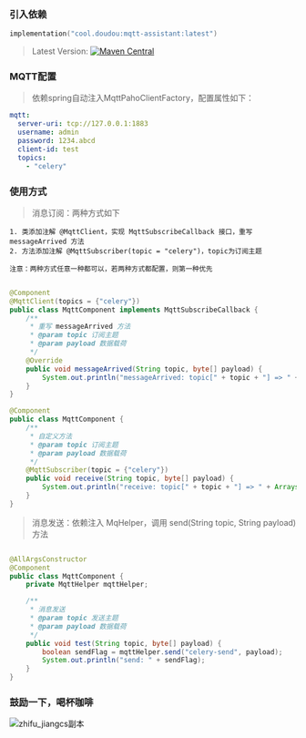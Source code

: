 ### 引入依赖

```kotlin
implementation("cool.doudou:mqtt-assistant:latest")
```

> Latest
> Version: [![Maven Central](https://img.shields.io/badge/Maven-v1.0.0-blue)](https://search.maven.org/search?q=g:cool.doudou%20a:mqtt-assistant-*)


### MQTT配置

> 依赖spring自动注入MqttPahoClientFactory，配置属性如下：

```yaml
mqtt:
  server-uri: tcp://127.0.0.1:1883
  username: admin
  password: 1234.abcd
  client-id: test
  topics:
    - "celery"
```

### 使用方式

> 消息订阅：两种方式如下

```
1. 类添加注解 @MqttClient，实现 MqttSubscribeCallback 接口，重写 messageArrived 方法
2. 方法添加注解 @MqttSubscriber(topic = "celery")，topic为订阅主题

注意：两种方式任意一种都可以，若两种方式都配置，则第一种优先
```

```java

@Component
@MqttClient(topics = {"celery"})
public class MqttComponent implements MqttSubscribeCallback {
    /**
     * 重写 messageArrived 方法
     * @param topic 订阅主题
     * @param payload 数据载荷
     */
    @Override
    public void messageArrived(String topic, byte[] payload) {
        System.out.println("messageArrived: topic[" + topic + "] => " + Arrays.toString(bytes));
    }
}

@Component
public class MqttComponent {
    /**
     * 自定义方法
     * @param topic 订阅主题
     * @param payload 数据载荷
     */
    @MqttSubscriber(topic = {"celery"})
    public void receive(String topic, byte[] payload) {
        System.out.println("receive: topic[" + topic + "] => " + Arrays.toString(bytes));
    }
}
```

> 消息发送：依赖注入 MqHelper，调用 send(String topic, String payload) 方法

```java

@AllArgsConstructor
@Component
public class MqttComponent {
    private MqttHelper mqttHelper;

    /**
     * 消息发送
     * @param topic 发送主题
     * @param payload 数据载荷
     */
    public void test(String topic, byte[] payload) {
        boolean sendFlag = mqttHelper.send("celery-send", payload);
        System.out.println("send: " + sendFlag);
    }
}
```

### 鼓励一下，喝杯咖啡

![zhifu_jiangcs副本](https://user-images.githubusercontent.com/21210629/172556529-544b2581-ea34-4530-932b-148198b1b265.jpg)
